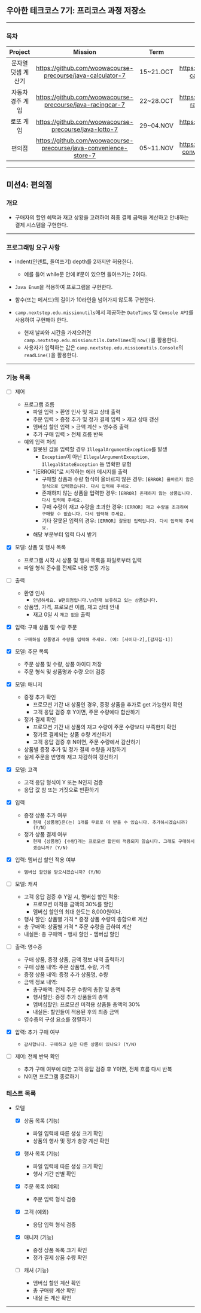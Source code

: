 ## 우아한 테크코스 7기: 프리코스 과정 저장소

---

### 목차

|  Project   |                              Mission                              |   Term    |                         Repository                          |                                 Revision                                 |
|:----------:|:-----------------------------------------------------------------:|:---------:|:-----------------------------------------------------------:|:------------------------------------------------------------------------:|
| 문자열 덧셈 계산기 |    https://github.com/woowacourse-precourse/java-calculator-7     | 15~21.OCT |  https://github.com/awrion3/java-calculator-7/tree/awrion3  | https://github.com/awrion3/reflectJava_woowa-precourse-7/tree/calculator |
| 자동차 경주 게임  |     https://github.com/woowacourse-precourse/java-racingcar-7     | 22~28.OCT |  https://github.com/awrion3/java-racingcar-7/tree/awrion3   | https://github.com/awrion3/reflectJava_woowa-precourse-7/tree/racingcar  |
|   로또 게임    |       https://github.com/woowacourse-precourse/java-lotto-7       | 29~04.NOV |    https://github.com/awrion3/java-lotto-7/tree/awrion3     |   https://github.com/awrion3/reflectJava_woowa-precourse-7/tree/lotto    |
|    편의점     | https://github.com/woowacourse-precourse/java-convenience-store-7 | 05~11.NOV | https://github.com/awrion3/java-convenience-store-7-awrion3 |   https://github.com/awrion3/reflectJava_woowa-precourse-7/tree/store    |

---

## 미션4: 편의점

### 개요

* 구매자의 할인 혜택과 재고 상황을 고려하여 최종 결제 금액을 계산하고 안내하는 결제 시스템을 구현한다.

---

### 프로그래밍 요구 사항

* indent(인덴트, 들여쓰기) depth를 2까지만 허용한다.
    - 예를 들어 while문 안에 if문이 있으면 들여쓰기는 2이다.
* `Java Enum`을 적용하여 프로그램을 구현한다.
* 함수(또는 메서드)의 길이가 10라인을 넘어가지 않도록 구현한다.

* `camp.nextstep.edu.missionutils`에서 제공하는 `DateTimes` 및 `Console API`를 사용하여 구현해야 한다.
    - 현재 날짜와 시간을 가져오려면 `camp.nextstep.edu.missionutils.DateTimes`의 `now()`를 활용한다.
    - 사용자가 입력하는 값은 `camp.nextstep.edu.missionutils.Console`의 `readLine()`을 활용한다.

---

### 기능 목록

- [ ] 제어
    - 프로그램 흐름
        - 파일 입력 > 환영 인사 및 재고 상태 출력
        - 주문 입력 > 증정 추가 및 정가 결제 입력 > 재고 상태 갱신
        - 멤버십 할인 입력 > 금액 계산 > 영수증 출력
        - 추가 구매 입력 > 전체 흐름 반복
    - 예외 입력 처리
        * 잘못된 값을 입력할 경우 `IllegalArgumentException`를 발생
            - `Exception`이 아닌 `IllegalArgumentException`, `IllegalStateException` 등 명확한 유형
        * "[ERROR]"로 시작하는 에러 메시지를 출력
            - 구매할 상품과 수량 형식이 올바르지 않은 경우: `[ERROR] 올바르지 않은 형식으로 입력했습니다. 다시 입력해 주세요.`
            - 존재하지 않는 상품을 입력한 경우: `[ERROR] 존재하지 않는 상품입니다. 다시 입력해 주세요.`
            - 구매 수량이 재고 수량을 초과한 경우: `[ERROR] 재고 수량을 초과하여 구매할 수 없습니다. 다시 입력해 주세요.`
            - 기타 잘못된 입력의 경우: `[ERROR] 잘못된 입력입니다. 다시 입력해 주세요.`
        * 해당 부분부터 입력 다시 받기


- [x] 모델: 상품 및 행사 목록
    - 프로그램 시작 시 상품 및 행사 목록을 파일로부터 입력
    - 파일 형식 준수를 전제로 내용 변동 가능


- [ ] 출력
    - 환영 인사
        - `안녕하세요. W편의점입니다.\n현재 보유하고 있는 상품입니다.`
    - 상품명, 가격, 프로모션 이름, 재고 상태 안내
        - 재고 0일 시 `재고 없음` 출력


- [x] 입력: 구매 상품 및 수량 주문
    - `구매하실 상품명과 수량을 입력해 주세요. (예: [사이다-2],[감자칩-1])`


- [x] 모델: 주문 목록
    - 주문 상품 및 수량, 상품 아이디 저장
    - 주문 형식 및 상품명과 수량 오더 검증


- [x] 모델: 매니저
    * 증정 추가 확인
        - 프로모션 기간 내 상품인 경우, 증정 상품을 추가로 get 가능한지 확인
        - 고객 응답 검증 후 Y이면, 주문 수량에다 합산하기
    * 정가 결제 확인
        - 프로모션 기간 내 상품의 재고 수량이 주문 수량보다 부족한지 확인
        - 정가로 결제되는 상품 수량 계산하기
        - 고객 응답 검증 후 N이면, 주문 수량에서 감산하기
    * 상품별 증정 추가 및 정가 결제 수량을 저장하기
    * 실제 주문을 반영해 재고 차감하여 갱신하기


- [x] 모델: 고객
    - 고객 응답 형식이 Y 또는 N인지 검증
    - 응답 값 참 또는 거짓으로 반환하기


- [x] 입력
    - 증정 상품 추가 여부
        - `현재 {상품명}은(는) 1개를 무료로 더 받을 수 있습니다. 추가하시겠습니까? (Y/N)`
    - 정가 상품 결제 여부
        - `현재 {상품명} {수량}개는 프로모션 할인이 적용되지 않습니다. 그래도 구매하시겠습니까? (Y/N)`


- [x] 입력: 멤버십 할인 적용 여부
    - `멤버십 할인을 받으시겠습니까? (Y/N)`


- [ ] 모델: 캐셔
    - 고객 응답 검증 후 Y일 시, 멤버십 할인 적용:
        - 프로모션 미적용 금액의 30%를 할인
        - 멤버십 할인의 최대 한도는 8,000원이다.
    - 행사 할인: 상품별 가격 * 증정 상품 수량의 총합으로 계산
    - 총 구매액: 상품별 가격 * 주문 수량을 곱하여 계산
    - 내실돈: 총 구매액 - 행사 할인 - 멤버십 할인


- [ ] 출력: 영수증
    - 구매 상품, 증정 상품, 금액 정보 내역 출력하기
    - 구매 상품 내역: 주문 상품명, 수량, 가격
    - 증정 상품 내역: 증정 추가 상품명, 수량
    - 금액 정보 내역:
        - 총구매액: 전체 주문 수량의 총합 및 총액
        - 행사할인: 증정 추가 상품들의 총액
        - 멤버십할인: 프로모션 미적용 상품들 총액의 30%
        - 내실돈: 할인들이 적용된 후의 최종 금액
    - 영수증의 구성 요소를 정렬하기


- [x] 압력: 추가 구매 여부
    - `감사합니다. 구매하고 싶은 다른 상품이 있나요? (Y/N)`


- [ ] 제어: 전체 반복 확인
    - 추가 구매 여부에 대한 고객 응답 검증 후 Y이면, 전체 흐름 다시 반복
    - N이면 프로그램 종료하기

### 테스트 목록

- 모델
    - [x] 상품 목록 (기능)
        - 파일 입력에 따른 생성 크기 확인
        - 상품의 행사 및 정가 총량 계산 확인

    - [x] 행사 목록 (기능)
        - 파일 입력에 따른 생성 크기 확인
        - 행사 기간 판별 확인

    - [x] 주문 목록 (예외)
        - 주문 입력 형식 검증

    - [x] 고객 (예외)
        - 응답 입력 형식 검증

    - [x] 매니저 (기능)
        - 증정 상품 목록 크기 확인
        - 정가 결제 상품 수량 확인

    - [ ] 캐셔 (기능)
        - 멤버십 할인 계산 확인
        - 총 구매량 계산 확인
        - 내실 돈 계산 확인

---
